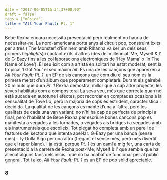 ```yaml
---
date = "2017-06-05T15:34:37+00:00"
draft = false
tags = ["música"]
title = "All Your Fault: Pt. 1"
---
```

<!-- more -->

Bebe Rexha encara necessita presentació però realment no hauria de necessitar-ne. La nord-americana porta anys al circuit pop, construint èxits per altres (‘The Monster’ d’Eminem amb Rihanna va ser un dels seus primers *highlights*) i cantant èxits d’altres (des del millennial ‘Me, Myself & I’ de G-Eazy fins a les col·laboracions electròniques de ‘Hey Mama’ o ‘In The Name of Love’). El seu èxit com a artista en solitari ha estat moderat, sent la tropical ‘I Got You’ el seu màxim *hit*. És una de les cançons que apareixen a *All Your Fault: Pt. 1*, un EP de sis cançons que com diu el seu nom és la primera meitat d’un àlbum que properament completarà. Durant els gairebé 20 minuts que dura *Pt. 1* Rexha demostra, millor que a cap altre projecte, les seves habilitats com a compositora. La seva veu, més que correcta quan no està sucada en autotune i efectes, pot recordar en comptades ocasions a la sensualitat de Tove Lo, però la majoria de cops és estrident, característica i decidida. La qualitat de les cançons es manté d’una a l’altra, però les qualitats de cada una van variant: no n’hi ha cap de perfecta de principi a final, però l’habilitat de Bebe Rexha per escriure bones cançons pop es manifesta a vegades a les tornades, a vegades als bridges i a vegades amb els instrumentals que escolleix. Tot plegat ho completa amb un parell de features del sector a què intenta apel·lar: G-Eazy per una banda (sense més) i Ty Dolla $ign per una altra (fregant el sense més, però més divertit que el raper blanc). I ja està, perquè *Pt. 1* és un camí a mig fer, una carta de presentació a la carrera de Rexha post-‘Me, Myself & I’ que sembla que ha alienat alguns fans dels inicis i que no ha acabat de funcionar per al públic general. Tot i això, *All Your Fault: Pt. 1* és un EP de pop sòlid apreciable.

### 8